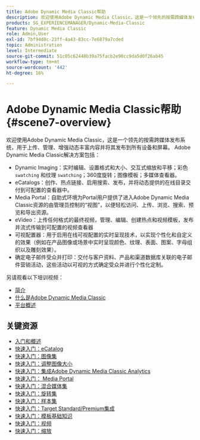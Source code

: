 ```yaml
---
title: Adobe Dynamic Media Classic帮助
description: 欢迎使用Adobe Dynamic Media Classic，这是一个领先的按需跨媒体发布系统，用于上传、管理、增强动态丰富内容并将其发布到所有设备和屏幕。
products: SG_EXPERIENCEMANAGER/Dynamic-Media-Classic
feature: Dynamic Media Classic
role: Admin,User
exl-id: 7bf94d8c-23ff-4a43-83cc-7e6879a7cded
topic: Administration
level: Intermediate
source-git-commit: 51c05c62448b39a75facb2e90cc9da5d0f26ab45
workflow-type: tm+mt
source-wordcount: '442'
ht-degree: 16%

---
```


# Adobe Dynamic Media Classic帮助 {#scene7-overview}

欢迎使用Adobe Dynamic Media Classic，这是一个领先的按需跨媒体发布系统，用于上传、管理、增强动态丰富内容并将其发布到所有设备和屏幕。 Adobe Dynamic Media Classic解决方案包括：

* Dynamic Imaging：实时编辑、设置格式和大小、交互式缩放和平移；彩色 `swatching` 和纹理 `swatching`；360度旋转；图像模板；多媒体查看器。
* eCatalogs：创作、热点链接、启用搜索、发布，并将动态提供的在线目录交付到可配置的查看器中。
* Media Portal：自助式环境为Portal用户提供了进入Adobe Dynamic Media Classic资源的由管理员控制的“视图”，以便轻松访问、上传、浏览、搜索、预览和导出资源。
* eVideo：上传任何格式的最终视频，管理、编辑、创建热点和视频模板，发布并流式传输到可配置的视频查看器
* 可视配置器：用于启用在线可视配置的实时呈现技术，以实现个性化和自定义的效果（例如在产品图像或场景中实时呈现颜色、纹理、表面、图案、字母组织以及雕刻效果）。
* 确定电子邮件受众并打印：交付与客户资料、产品和渠道数据库关联的电子邮件营销活动，这些活动以可视的方式确定受众并进行个性化定制。

另请观看以下培训视频：

* [简介](https://s7d5.scene7.com/s7viewers/html5/VideoViewer.html?videoserverurl=https://s7d5.scene7.com/is/content/&amp;emailurl=https://s7d5.scene7.com/s7/emailFriend&amp;serverUrl=https://s7d5.scene7.com/is/image/&amp;config=Scene7SharedAssets/Universal_HTML5_Video&amp;contenturl=https://s7d5.scene7.com/skins/&amp;asset=S7tutorials/570_Introduction_converted%20renamed_Getting%20Started-AVS)
* [什么是Adobe Dynamic Media Classic](https://s7d5.scene7.com/s7viewers/html5/VideoViewer.html?videoserverurl=https://s7d5.scene7.com/is/content/&amp;emailurl=https://s7d5.scene7.com/s7/emailFriend&amp;serverUrl=https://s7d5.scene7.com/is/image/&amp;config=Scene7SharedAssets/Universal_HTML5_Video&amp;contenturl=https://s7d5.scene7.com/skins/&amp;asset=S7tutorials/577_What%20is%20Scene7_converted%20renamed_Getting%20Started-AVS)
* [平台概述](https://s7d5.scene7.com/s7viewers/html5/VideoViewer.html?videoserverurl=https://s7d5.scene7.com/is/content/&amp;emailurl=https://s7d5.scene7.com/s7/emailFriend&amp;serverUrl=https://s7d5.scene7.com/is/image/&amp;config=Scene7SharedAssets/Universal_HTML5_Video&amp;contenturl=https://s7d5.scene7.com/skins/&amp;asset=S7tutorials/572_Platform%20Overview_converted%20renamed_Getting%20Started-AVS)

## 关键资源

* [入门和概述](/help/using/dmc-platform-overview.md)
* [快速入门：eCatalog](/help/using/quick-start-ecatalog.md)
* [快速入门：图像集](/help/using/quick-start-image-sets.md)
* [快速入门：调整图像大小](/help/using/quick-start-image-sizing.md)
* [快速入门：集成Adobe Dynamic Media Classic Analytics](/help/using/quick-start-integrating-dmc-analytics.md)
* [快速入门： Media Portal](/help/using/quick-start-media-portal-administration.md)
* [快速入门：混合媒体集](/help/using/quick-start-mixed-media-sets.md)
* [快速入门：旋转集](/help/using/quick-start-spin-sets.md)
* [快速入门：样本集](/help/using/quick-start-swatch-sets.md)
* [快速入门：Target Standard/Premium集成](/help/using/quick-start-target-integration.md)
* [快速入门：模板基础知识](/help/using/quick-start-template-basics.md)
* [快速入门：视频](/help/using/quick-start-video.md)
* [快速入门：缩放](/help/using/quick-start-zoom.md)
